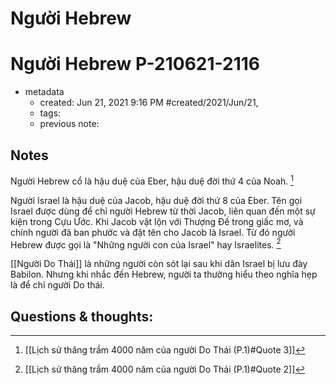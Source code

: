 # Người Hebrew 
# Người Hebrew P-210621-2116

- metadata
	- created: Jun 21, 2021 9:16 PM #created/2021/Jun/21,
	- tags:
	- previous note:

## Notes
Người Hebrew cổ là hậu duệ của Eber, hậu duệ đời thứ 4 của Noah. [^1]

Người Israel là hậu duệ của Jacob, hậu duệ đời thứ 8 của Eber. Tên gọi Israel được dùng để chỉ người Hebrew từ thời Jacob, liên quan đến một sự kiện trong Cựu Ước. Khi Jacob vật lộn với Thượng Đế trong giấc mơ, và chính người đã ban phước và đặt tên cho Jacob là Israel. Từ đó người Hebrew được gọi là "Những người con của Israel" hay Israelites. [^2]

[[Người Do Thái]] là những người còn sót lại sau khi dân Israel bị lưu đày Babilon. Nhưng khi nhắc đến Hebrew, người ta thường hiểu theo nghĩa hẹp là để chỉ người Do thái.

## Questions & thoughts:

[^1]:[[Lịch sử thăng trầm 4000 năm của người Do Thái (P.1)#Quote 3]]
[^2]:[[Lịch sử thăng trầm 4000 năm của người Do Thái (P.1)#Quote 2]]

